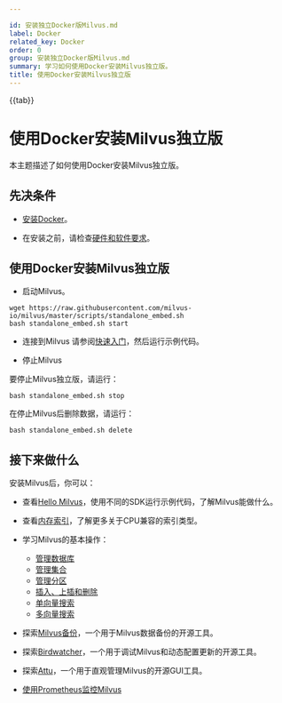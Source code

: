 ```yaml
---

id: 安装独立Docker版Milvus.md
label: Docker
related_key: Docker
order: 0
group: 安装独立Docker版Milvus.md
summary: 学习如何使用Docker安装Milvus独立版。
title: 使用Docker安装Milvus独立版
---
```


{{tab}}

# 使用Docker安装Milvus独立版

本主题描述了如何使用Docker安装Milvus独立版。

## 先决条件

- [安装Docker](https://docs.docker.com/get-docker/)。

- 在安装之前，请检查[硬件和软件要求](prerequisite-helm.md)。

## 使用Docker安装Milvus独立版

- 启动Milvus。
```
wget https://raw.githubusercontent.com/milvus-io/milvus/master/scripts/standalone_embed.sh
bash standalone_embed.sh start
```

- 连接到Milvus
请参阅[快速入门](https://milvus.io/docs/quickstart.md)，然后运行示例代码。

- 停止Milvus

要停止Milvus独立版，请运行：
```
bash standalone_embed.sh stop
```

在停止Milvus后删除数据，请运行：
```
bash standalone_embed.sh delete
```

## 接下来做什么

安装Milvus后，你可以：

- 查看[Hello Milvus](quickstart.md)，使用不同的SDK运行示例代码，了解Milvus能做什么。
- 查看[内存索引](index.md)，了解更多关于CPU兼容的索引类型。

- 学习Milvus的基本操作：
  - [管理数据库](manage_databases.md)
  - [管理集合](manage-collections.md)
  - [管理分区](manage-partitions.md)
  - [插入、上插和删除](insert-update-delete.md)
  - [单向量搜索](single-vector-search.md)
  - [多向量搜索](multi-vector-search.md)

- 探索[Milvus备份](milvus_backup_overview.md)，一个用于Milvus数据备份的开源工具。
- 探索[Birdwatcher](birdwatcher_overview.md)，一个用于调试Milvus和动态配置更新的开源工具。
- 探索[Attu](https://milvus.io/docs/attu.md)，一个用于直观管理Milvus的开源GUI工具。
- [使用Prometheus监控Milvus](monitor.md)